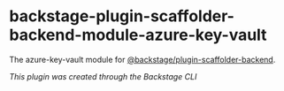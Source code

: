 # backstage-plugin-scaffolder-backend-module-azure-key-vault

The azure-key-vault module for [@backstage/plugin-scaffolder-backend](https://www.npmjs.com/package/@backstage/plugin-scaffolder-backend).

_This plugin was created through the Backstage CLI_
